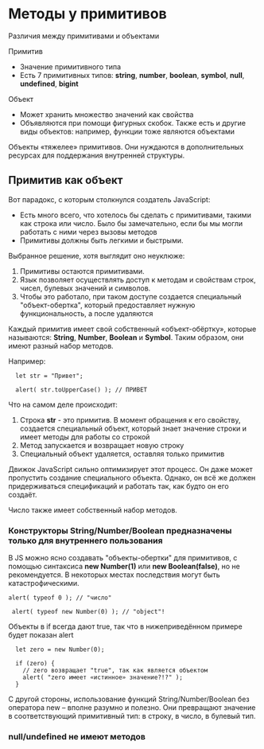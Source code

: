# Методы у примитивов

Различия между примитивами и объектами

Примитив

- Значение примитивного типа
- Есть 7 примитивных типов: **string**, **number**, **boolean**, **symbol**, **null**, **undefined**, **bigint**

Объект

- Может хранить множество значений как свойства
- Объявляются при помощи фигурных скобок. Также есть и другие виды объектов: например, функции тоже являются объектами

Объекты «тяжелее» примитивов. Они нуждаются в дополнительных ресурсах для поддержания внутренней структуры.

## Примитив как объект

Вот парадокс, с которым столкнулся создатель JavaScript:

- Есть много всего, что хотелось бы сделать с примитивами, такими как строка или число. Было бы замечательно, если бы мы могли работать с ними через вызовы методов
- Примитивы должны быть легкими и быстрыми.

Выбранное решение, хотя выглядит оно неуклюже:

1. Примитивы остаются примитивами.
2. Язык позволяет осуществлять доступ к методам и свойствам строк, чисел, булевых значений и символов.
3. Чтобы это работало, при таком доступе создается специальный "объект-обертка", который предоставляет нужную функциональность, а после удаляются

Каждый примитив имеет свой собственный «объект-обёртку», которые называются: **String**, **Number**, **Boolean** и **Symbol**. Таким образом, они имеют разный набор методов.

Например:

```
  let str = "Привет";
  
  alert( str.toUpperCase() ); // ПРИВЕТ
```

Что на самом деле происходит:

1. Строка **str** - это примитив. В момент обращения к его свойству, создается специальный объект, который знает значение строки и имеет методы для работы со строкой
2. Метод запускается и возвращает новую строку
3. Специальный объект удаляется, оставляя только примитив

Движок JavaScript сильно оптимизирует этот процесс. Он даже может пропустить создание специального объекта. Однако, он всё же должен придерживаться спецификаций и работать так, как будто он его создаёт.

Число также имеет собственный набор методов.

### Конструкторы String/Number/Boolean предназначены только для внутреннего пользования

В JS можно ясно создавать "объекты-обертки" для примитивов, с помощью синтаксиса **new Number(1)** или **new Boolean(false)**, но не рекомендуется. В некоторых местах последствия могут быть катастрофическими. 

 ```
 alert( typeof 0 ); // "число"
  
  alert( typeof new Number(0) ); // "object"!
 ```

Объекты в if всегда дают true, так что в нижеприведённом примере будет показан alert

```
  let zero = new Number(0);
  
  if (zero) {
    // zero возвращает "true", так как является объектом
    alert( "zero имеет «истинное» значение?!?" );
  }
```

С другой стороны, использование функций String/Number/Boolean без оператора new – вполне разумно и полезно. Они превращают значение в соответствующий примитивный тип: в строку, в число, в булевый тип.

### null/undefined не имеют методов